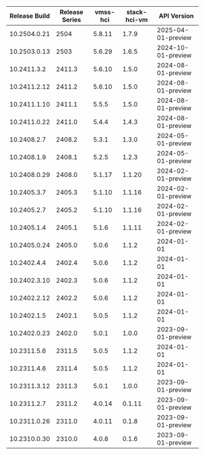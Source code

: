 |Release Build|Release Series| vmss-hci | stack-hci-vm |API Version|
|--|--|--|--|--|
|10.2504.0.21 |2504  | 5.8.11 |1.7.9    | 2025-04-01-preview  |
|10.2503.0.13 |2503  | 5.6.29 |1.6.5    | 2024-10-01-preview |
|10.2411.3.2  |2411.3| 5.6.10 |1.5.0    | 2024-08-01-preview |
|10.2411.2.12 |2411.2| 5.6.10 |1.5.0    | 2024-08-01-preview |
|10.2411.1.10 |2411.1| 5.5.5  |1.5.0    | 2024-08-01-preview |
|10.2411.0.22 |2411.0| 5.4.4  |1.4.3    | 2024-08-01-preview |
|10.2408.2.7  |2408.2| 5.3.1  |1.3.0    | 2024-05-01-preview |
|10.2408.1.9  |2408.1| 5.2.5  |1.2.3    | 2024-05-01-preview |
|10.2408.0.29 |2408.0| 5.1.17 |1.1.20   | 2024-02-01-preview |
|10.2405.3.7  |2405.3| 5.1.10 |1.1.16   | 2024-02-01-preview |
|10.2405.2.7  |2405.2| 5.1.10 | 1.1.16  | 2024-02-01-preview |
|10.2405.1.4  |2405.1| 5.1.6  | 1.1.11  | 2024-02-01-preview |
|10.2405.0.24 |2405.0| 5.0.6  | 1.1.2   | 2024-01-01         |
|10.2402.4.4  |2402.4| 5.0.6  | 1.1.2   | 2024-01-01         |
|10.2402.3.10 |2402.3| 5.0.6  | 1.1.2   | 2024-01-01         |
|10.2402.2.12 |2402.2| 5.0.6  | 1.1.2   | 2024-01-01         |
|10.2402.1.5  |2402.1| 5.0.5  | 1.1.2   | 2024-01-01         |
|10.2402.0.23 |2402.0| 5.0.1  | 1.0.0   | 2023-09-01-preview |
|10.2311.5.6  |2311.5| 5.0.5  | 1.1.2   | 2024-01-01         |
|10.2311.4.6  |2311.4| 5.0.5  | 1.1.2   | 2024-01-01         |
|10.2311.3.12 |2311.3| 5.0.1  | 1.0.0   | 2023-09-01-preview |
|10.2311.2.7  |2311.2| 4.0.14 | 0.1.11  | 2023-09-01-preview |
|10.2311.0.26 |2311.0| 4.0.11 | 0.1.8   | 2023-09-01-preview |
|10.2310.0.30 |2310.0| 4.0.8  | 0.1.6   | 2023-09-01-preview |
